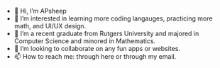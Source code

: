 - 👋 Hi, I’m APsheep
- 👀 I’m interested in learning more coding langauges, practicing more math, and UI/UX design.
- 🌱 I’m a recent graduate from Rutgers University and majored in Computer Science and minored in Mathematics.
- 💞️ I’m looking to collaborate on any fun apps or websites.
- 📫 How to reach me: through here or through my email.

<!---
APsheep/APsheep is a ✨ special ✨ repository because its `README.md` (this file) appears on your GitHub profile.
You can click the Preview link to take a look at your changes.
--->

